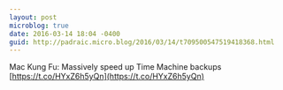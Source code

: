 ```yaml
---
layout: post
microblog: true
date: 2016-03-14 18:04 -0400
guid: http://padraic.micro.blog/2016/03/14/t709500547519418368.html
---
```

Mac Kung Fu: Massively speed up Time Machine backups [https://t.co/HYxZ6h5yQn](https://t.co/HYxZ6h5yQn)
